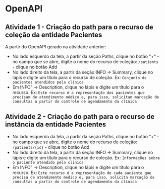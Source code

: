 # OpenAPI

## Atividade 1 - Criação do path para o recurso de coleção da entidade Pacientes

A partir do OpenAPI gerado na atividade anterior:

* No lado esquerdo da tela, a partir da seção Paths, clique no botão "+" - no campo que se abre, digite o nome do recurso de coleção: `/patients` - clique no botão Add
* No lado direito da tela, a partir da seção INFO -> Summary, clique no lápis e digite um título para o recurso de coleção. Ex: `Conjunto de pacientes atendidos pela clinica`
* Em INFO" -> Description, clique no lápis e digite um título para o recurso. Ex: `Este recurso é a representação dos pacientes que precisam de atendimento médico e, para isso, solicitam marcação de consultas a partir do controle de agendamento da clínica`


## Atividade 2 - Criação do path para o recurso de instância da entidade Pacientes

* No lado esquerdo da tela, a partir da seção Paths, clique no botão "+" - no campo que se abre, digite o nome do recurso de coleção: `/patients/{id}` - clique no botão Add
* No lado direito da tela, a partir da seção INFO -> Summary, clique no lápis e digite um título para o recurso de coleção. Ex: `Informações sobre o paciente atendido pela clinica`
* Em INFO" -> Description, clique no lápis e digite um título para o recurso. Ex: `Este recurso é a representação de cada paciente que precisa de atendimento médico e, para isso, solicita marcação de consultas a partir do controle de agendamento da clínica`